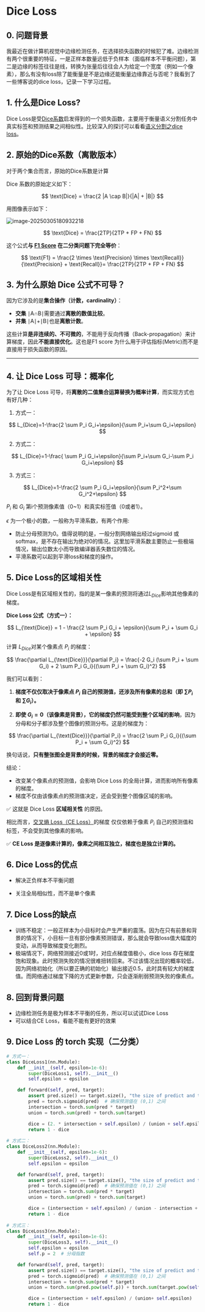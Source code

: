 # Dice Loss

## 0. 问题背景

我最近在做计算机视觉中边缘检测任务，在选择损失函数的时候犯了难。边缘检测有两个很重要的特征，一是正样本数量远低于负样本（面临样本不平衡问题），第二是边缘的标签往往是线，转换为张量后往往会人为给定一个宽度（例如一个像素），那么有没有loss除了能衡量是不是边缘还能衡量边缘靠近与否呢？我看到了一些博客说的dice loss，记录一下学习过程。

## 1. 什么是Dice Loss?

Dice Loss是受[Dice系数](https://zh.wikipedia.org/wiki/Dice系数)启发得到的一个损失函数，主要用于衡量语义分割任务中真实标签和预测结果之间相似性。比较深入的探讨可以看看[语义分割之dice loss](https://zhuanlan.zhihu.com/p/269592183)。

## 2. 原始的Dice系数（离散版本）

对于两个集合而言，原始的Dice系数是计算

Dice 系数的原始定义如下：

$$
\text{Dice} = \frac{2 |A \cap B|}{|A| + |B|}
$$

用图像表示如下：

![image-20250305180932218](../figures/image-20250305180932218.png)

$$
\text{Dice} = \frac{2TP}{2TP + FP + FN}
$$


这个公式**与 [F1 Score](./F1_score.md) 在二分类问题下完全等价**：

$$
\text{F1} = \frac{2 \times \text{Precision} \times \text{Recall}}{\text{Precision} + \text{Recall}}= \frac{2TP}{2TP + FP + FN}
$$


## 3. 为什么原始 Dice 公式不可导？

因为它涉及的是**集合操作（计数，cardinality）**：

- **交集** ∣A∩B∣需要通过**离散的数值比较**。
- **并集** ∣A∣+∣B∣也是**离散计数**。

这些计算**是非连续的、不可微的**，不能用于反向传播（Back-propagation）来计算梯度，因此**不能直接优化**。这也是F1 score 为什么用于评估指标(Metric)而不是直接用于损失函数的原因。

------

## 4. 让 Dice Loss 可导：概率化

为了让 Dice Loss 可导，将**离散的二值集合运算替换为概率计算**，而实现方式也有好几种：

1. 方式一：

$$
L_{Dice}=1-\frac{2 \sum P_i G_i+\epsilon}{\sum P_i+\sum G_i+\epsilon}
$$

2. 方式二：

$$
L_{Dice}=1-\frac{ \sum P_i G_i+\epsilon}{\sum P_i+\sum G_i-\sum P_i G_i+\epsilon}
$$

3. 方式三：

$$
L_{Dice}=1-\frac{2 \sum P_i G_i+\epsilon}{\sum P_i^2+\sum G_i^2+\epsilon}
$$

$P_i$ 和 $G_i$ 第i个预测像素值（0~1）和真实标签值（0或者1）。

$\epsilon$ 为一个极小的数，一般称为平滑系数，有两个作用:

- 防止分母预测为0。值得说明的是，一般分割网络输出经过sigmoid 或 softmax，是不存在输出为绝对0的情况。这里加平滑系数主要防止一些极端情况，输出位数太小而导致编译器丢失数位的情况。
- 平滑系数可以起到平滑loss和梯度的操作。

## 5. Dice Loss的区域相关性

 Dice Loss是有区域相关性的，指的是某一像素的预测将通过$L_{Dice}$影响其他像素的梯度。

**Dice Loss 公式（方式一）：**

$$
L_{\text{Dice}} = 1 - \frac{2 \sum P_i G_i + \epsilon}{\sum P_i + \sum G_i + \epsilon}
$$

计算 $L_{Dice}$对某个像素点 $P_i$ 的梯度：

$$
\frac{\partial L_{\text{Dice}}}{\partial P_i} = \frac{-2 G_i (\sum P_i + \sum G_i) + 2 \sum P_i G_i}{(\sum P_i + \sum G_i)^2}
$$

我们可以看到：

1. **梯度不仅仅取决于像素点 $P_i$ 自己的预测值，还涉及所有像素的总和（即 $\sum P_i$ 和 $\sum G_i$）。**

2. **即使 $G_i = 0$（该像素是背景），它的梯度仍然可能受到整个区域的影响**，因为分母和分子都涉及整个图像的预测分布。这是的梯度为：

$$
\frac{\partial L_{\text{Dice}}}{\partial P_i} = \frac{2 \sum P_i G_i}{(\sum P_i + \sum G_i)^2}
$$

   换句话说，**只有整张图全是背景的时候，背景的梯度才会接近零。**

结论：

- 改变某个像素点的预测值，会影响 Dice Loss 的全局计算，进而影响所有像素的梯度。
- 梯度不仅由该像素点的预测值决定，还会受到整个图像区域的影响。

✅ 这就是 Dice Loss **区域相关性** 的原因。

相比而言，[交叉熵 Loss（CE Loss）](./BCE_loss.md)的梯度 仅仅依赖于像素 $P_i$ 自己的预测值和标签，不会受到其他像素的影响。

✅ **CE Loss 是逐像素计算的，像素之间相互独立，梯度也是独立计算的。**

## 6. Dice Loss的优点

- 解决正负样本不平衡问题

- 关注全局相似性，而不是单个像素

  

## 7. Dice Loss的缺点

- 训练不稳定：一般正样本为小目标时会产生严重的震荡。因为在只有前景和背景的情况下，小目标一旦有部分像素预测错误，那么就会导致loss值大幅度的变动，从而导致梯度变化剧烈。
- 极端情况下，网络预测接近0或1时，对应点梯度值极小，dice loss 存在梯度饱和现象。此时预测失败的情况很难扭转回来。不过该情况出现的概率较低，因为网络初始化（所以要正确的初始化）输出接近0.5，此时具有较大的梯度值。而网络通过梯度下降的方式更新参数，只会逐渐削弱预测失败的像素点。

## 8. 回到背景问题

- 边缘检测任务是极为样本不平衡的任务，所以可以试试Dice Loss
- 可以结合CE Loss，看能不能有更好的效果

## 9. Dice Loss 的 torch 实现（二分类）

```python
# 方式一：
class DiceLoss1(nn.Module):
    def __init__(self, epsilon=1e-6):
        super(DiceLoss1, self).__init__()
        self.epsilon = epsilon

    def forward(self, pred, target):
        assert pred.size() == target.size(), "the size of predict and target must be equal."
        pred = torch.sigmoid(pred)  # 确保预测值在 (0,1) 之间
        intersection = torch.sum(pred * target)
        union = torch.sum(pred) + torch.sum(target)

        dice = (2. * intersection + self.epsilon) / (union + self.epsilon)
        return 1 - dice
    
# 方式二：
class DiceLoss2(nn.Module):
    def __init__(self, epsilon=1e-6):
        super(DiceLoss2, self).__init__()
        self.epsilon = epsilon

    def forward(self, pred, target):
        assert pred.size() == target.size(), "the size of predict and target must be equal."
        pred = torch.sigmoid(pred)  # 确保预测值在 (0,1) 之间
        intersection = torch.sum(pred * target)
        union = torch.sum(pred) + torch.sum(target)

        dice = (intersection + self.epsilon) / (union - intersection + self.epsilon)
        return 1 - dice
    
# 方式三：
class DiceLoss3(nn.Module):
    def __init__(self, epsilon=1e-6):
        super(DiceLoss3, self).__init__()
        self.epsilon = epsilon
        self.p = 2  # 分母指数

    def forward(self, pred, target):
        assert pred.size() == target.size(), "the size of predict and target must be equal."
        pred = torch.sigmoid(pred)  # 确保预测值在 (0,1) 之间
        intersection = torch.sum(pred * target)
        union = torch.sum(pred.pow(self.p)) + torch.sum(target.pow(self.p))

        dice = (intersection + self.epsilon) / (union+ self.epsilon)
        return 1 - dice
```

